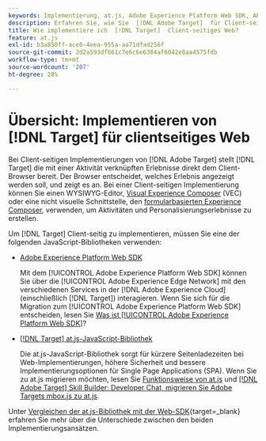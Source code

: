 ```yaml
---
keywords: Implementierung, at.js, Adobe Experience Platform Web SDK, AEP Web SDK
description: Erfahren Sie, wie Sie  [!DNL Adobe Target]  für Client-seitiges Web mit der  [!DNL Adobe Experience Platform Web SDK] AEP Web SDK) oder der JavaScript-Bibliothek at.js implementieren.
title: Wie implementiere ich  [!DNL Target]  Client-seitiges Web?
feature: at.js
exl-id: b3a850ff-ace0-4eea-955a-aa71dfad256f
source-git-commit: 2d2a593df661c7e6c6e6384af6042e8aa4575fdb
workflow-type: tm+mt
source-wordcount: '207'
ht-degree: 28%

---
```


# Übersicht: Implementieren von [!DNL Target] für clientseitiges Web

Bei Client-seitigen Implementierungen von [!DNL Adobe Target] stellt [!DNL Target] die mit einer Aktivität verknüpften Erlebnisse direkt dem Client-Browser bereit. Der Browser entscheidet, welches Erlebnis angezeigt werden soll, und zeigt es an. Bei einer Client-seitigen Implementierung können Sie einen WYSIWYG-Editor, [Visual Experience Composer](https://experienceleague.adobe.com/docs/target/using/experiences/vec/visual-experience-composer.html) (VEC) oder eine nicht visuelle Schnittstelle, den [formularbasierten Experience Composer](https://experienceleague.adobe.com/docs/target/using/experiences/form-experience-composer.html), verwenden, um Aktivitäten und Personalisierungserlebnisse zu erstellen.

Um [!DNL Target] Client-seitig zu implementieren, müssen Sie eine der folgenden JavaScript-Bibliotheken verwenden:

* [Adobe Experience Platform Web SDK](/help/dev/implement/client-side/aep-web-sdk.md)

  Mit dem [!UICONTROL Adobe Experience Platform Web SDK] können Sie über die [!UICONTROL Adobe Experience Edge Network] mit den verschiedenen Services in der [!DNL Adobe Experience Cloud] (einschließlich [!DNL Target]) interagieren. Wenn Sie sich für die Migration zum [!UICONTROL Adobe Experience Platform Web SDK] entscheiden, lesen Sie [Was ist [!UICONTROL Adobe Experience Platform Web SDK]](/help/dev/implement/client-side/aep-web-sdk.md)?

* [[!DNL Target] at.js-JavaScript-Bibliothek](/help/dev/implement/client-side/atjs/how-atjs-works/overview.md)

  Die at.js-JavaScript-Bibliothek sorgt für kürzere Seitenladezeiten bei Web-Implementierungen, höhere Sicherheit und bessere Implementierungsoptionen für Single Page Applications (SPA). Wenn Sie zu at.js migrieren möchten, lesen Sie [Funktionsweise von at.js](/help/dev/implement/client-side/atjs/how-atjs-works/overview.md) und [[!DNL Adobe Target] Skill Builder: Developer Chat, migrieren Sie Adobe Targets mbox.js zu at.js](https://seminars.adobeconnect.com/ptdo6mfo6qn6/?proto=true).


Unter [Vergleichen der at.js-Bibliothek mit der Web-SDK](https://experienceleague.adobe.com/en/docs/experience-platform/web-sdk/personalization/adobe-target/web-sdk-atjs-comparison){target=_blank} erfahren Sie mehr über die Unterschiede zwischen den beiden Implementierungsansätzen.